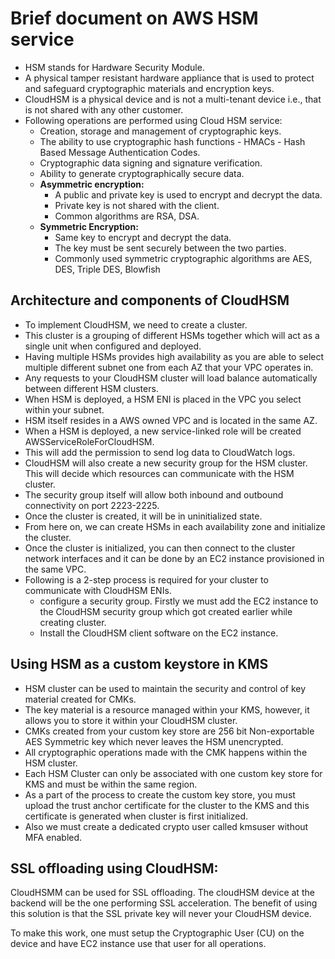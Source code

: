 # Brief document on AWS HSM service

- HSM stands for Hardware Security Module.
- A physical tamper resistant hardware appliance that is used to protect and safeguard cryptographic
  materials and encryption keys.
- CloudHSM is a physical device and is not a multi-tenant device i.e., that is not shared with
  any other customer.
- Following operations are performed using Cloud HSM service:
  - Creation, storage and management of cryptographic keys.
  - The ability to use cryptographic hash functions - HMACs - Hash Based Message Authentication Codes.
  - Cryptographic data signing and signature verification.
  - Ability to generate cryptographically secure data.
  - **Asymmetric encryption:**
    - A public and private key is used to encrypt and decrypt the data.
    - Private key is not shared with the client.
    - Common algorithms are RSA, DSA.
  - **Symmetric Encryption:**
    - Same key to encrypt and decrypt the data.
    - The key must be sent securely between the two parties.
    - Commonly used symmetric cryptographic algorithms are AES, DES, Triple DES, Blowfish

## Architecture and components of CloudHSM

- To implement CloudHSM, we need to create a cluster.
- This cluster is a grouping of different HSMs together which will act as a single unit when configured
  and deployed.
- Having multiple HSMs provides high availability as you are able to select multiple different
  subnet one from each AZ that your VPC operates in.
- Any requests to your CloudHSM cluster will load balance automatically between different
  HSM clusters.
- When HSM is deployed, a HSM ENI is placed in the VPC you select within your subnet.
- HSM itself resides in a AWS owned VPC and is located in the same AZ.
- When a HSM is deployed, a new service-linked role will be created AWSServiceRoleForCloudHSM.
- This will add the permission to send log data to CloudWatch logs.
- CloudHSM will also create a new security group for the HSM cluster. This will decide which
  resources can communicate with the HSM cluster.
- The security group itself will allow both inbound and outbound connectivity on port 2223-2225.
- Once the cluster is created, it will be in uninitialized state.
- From here on, we can create HSMs in each availability zone and initialize the cluster.
- Once the cluster is initialized, you can then connect to the cluster network interfaces
  and it can be done by an EC2 instance provisioned in the same VPC.
- Following is a 2-step process is required for your cluster to communicate with CloudHSM ENIs.
  - configure a security group.
    Firstly we must add the EC2 instance to the CloudHSM security group which got created earlier
    while creating cluster.
  - Install the CloudHSM client software on the EC2 instance.

## Using HSM as a custom keystore in KMS

- HSM cluster can be used to maintain the security and control of key material created for CMKs.
- The key material is a resource managed within your KMS, however, it allows you to store it
  within your CloudHSM cluster.
- CMKs created from your custom key store are 256 bit Non-exportable AES Symmetric key which
  never leaves the HSM unencrypted.
- All cryptographic operations made with the CMK happens within the HSM cluster.
- Each HSM Cluster can only be associated with one custom key store for KMS and must be within the
  same region.
- As a part of the process to create the custom key store, you must upload the trust anchor certificate
  for the cluster to the KMS and this certificate is generated when cluster is first initialized.
- Also we must create a dedicated crypto user called kmsuser without MFA enabled.

## SSL offloading using CloudHSM:

CloudHSMM can be used for SSL offloading. The cloudHSM device at the backend will be the one performing SSL acceleration.
The benefit of using this solution is that the SSL private key will never your CloudHSM device.

To make this work, one must setup the Cryptographic User (CU) on the device and have EC2 instance use that user for all operations.
